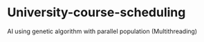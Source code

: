 # University-course-scheduling
AI using genetic algorithm with parallel population (Multithreading)
